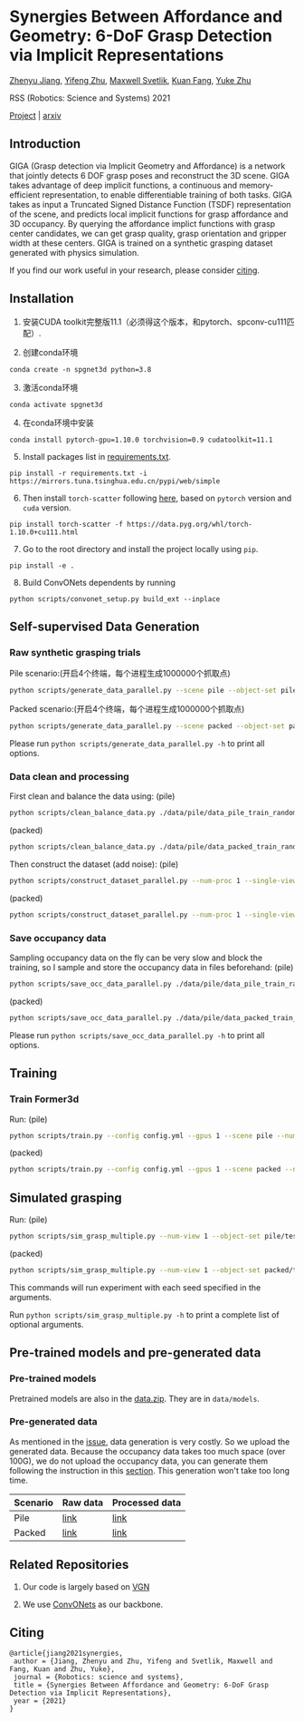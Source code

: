 # Synergies Between Affordance and Geometry: 6-DoF Grasp Detection via Implicit Representations

[Zhenyu Jiang](http://zhenyujiang.me), [Yifeng Zhu](https://zhuyifengzju.github.io/), [Maxwell Svetlik](https://maxsvetlik.github.io/), [Kuan Fang](https://ai.stanford.edu/~kuanfang/), [Yuke Zhu](https://www.cs.utexas.edu/~yukez/)

RSS (Robotics: Science and Systems) 2021

[Project](https://sites.google.com/view/rpl-giga2021) | [arxiv](http://arxiv.org/abs/2104.01542) 

## Introduction

GIGA (Grasp detection via Implicit Geometry and Affordance) is a network that jointly detects 6 DOF grasp poses and reconstruct the 3D scene. GIGA takes advantage of deep implicit functions, a continuous and memory-efficient representation, to enable differentiable training of both tasks. GIGA takes as input a Truncated Signed Distance Function (TSDF) representation of the scene, and predicts local implicit functions for grasp affordance and 3D occupancy. By querying the affordance implict functions with grasp center candidates, we can get grasp quality, grasp orientation and gripper width at these centers. GIGA is trained on a synthetic grasping dataset generated with physics simulation.

If you find our work useful in your research, please consider [citing](#citing).

## Installation

1. 安装CUDA toolkit完整版11.1（必须得这个版本，和pytorch、spconv-cu111匹配）.

2. 创建conda环境
```
conda create -n spgnet3d python=3.8
```

3. 激活conda环境
```
conda activate spgnet3d
```

4. 在conda环境中安装
```
conda install pytorch-gpu=1.10.0 torchvision=0.9 cudatoolkit=11.1
```

5. Install packages list in [requirements.txt](requirements.txt).
```
pip install -r requirements.txt -i https://mirrors.tuna.tsinghua.edu.cn/pypi/web/simple
```

6. Then install `torch-scatter` following [here](https://github.com/rusty1s/pytorch_scatter), based on `pytorch` version and `cuda` version.
```
pip install torch-scatter -f https://data.pyg.org/whl/torch-1.10.0+cu111.html
```

7. Go to the root directory and install the project locally using `pip`.

```
pip install -e .
```

8. Build ConvONets dependents by running
```
python scripts/convonet_setup.py build_ext --inplace
```

## Self-supervised Data Generation

### Raw synthetic grasping trials

Pile scenario:(开启4个终端，每个进程生成1000000个抓取点)

```bash
python scripts/generate_data_parallel.py --scene pile --object-set pile/train --num-grasps 16000000 --save-scene ./data/pile/data_pile_train_random_raw_16M --num-proc 4 --terminal-num 0 --grasps-per-scene 480
```

Packed scenario:(开启4个终端，每个进程生成1000000个抓取点)
```bash
python scripts/generate_data_parallel.py --scene packed --object-set packed/train --num-grasps 4000000 --save-scene ./data/pile/data_packed_train_random_raw_4M --num-proc 4 --terminal-num 0
```

Please run `python scripts/generate_data_parallel.py -h` to print all options.

### Data clean and processing

First clean and balance the data using:
(pile)
```bash
python scripts/clean_balance_data.py ./data/pile/data_pile_train_random_raw_16M
```
(packed)
```bash
python scripts/clean_balance_data.py ./data/pile/data_packed_train_random_raw_4M/
```

Then construct the dataset (add noise):
(pile)
```bash
python scripts/construct_dataset_parallel.py --num-proc 1 --single-view --add-noise dex ./data/pile/data_pile_train_random_raw_16M ./data/new_dataset/data_pile_train_random_new_16M
```
(packed)
```bash
python scripts/construct_dataset_parallel.py --num-proc 1 --single-view --add-noise dex ./data/pile/data_packed_train_random_raw_4M/ ./data/new_dataset/data_packed_train_random_new_4M
```

### Save occupancy data

Sampling occupancy data on the fly can be very slow and block the training, so I sample and store the occupancy data in files beforehand:
(pile)
```bash
python scripts/save_occ_data_parallel.py ./data/pile/data_pile_train_random_raw_16M 100000 2 --num-proc 1
```
(packed)
```bash
python scripts/save_occ_data_parallel.py ./data/pile/data_packed_train_random_raw_4M/ 100000 2 --num-proc 1
```

Please run `python scripts/save_occ_data_parallel.py -h` to print all options.


## Training

### Train Former3d

Run:
(pile)
```bash
python scripts/train.py --config config.yml --gpus 1 --scene pile --num 16
```
(packed)
```bash
python scripts/train.py --config config.yml --gpus 1 --scene packed --num 4
```

## Simulated grasping

Run:
(pile)
```bash
python scripts/sim_grasp_multiple.py --num-view 1 --object-set pile/test --scene pile --num-rounds 100 --sideview --add-noise dex --force --best --model data/models/spgrasp_pile.ckpt --type spg --result-path data/result/pile.json --config config.yml
```
(packed)
```bash
python scripts/sim_grasp_multiple.py --num-view 1 --object-set packed/test --scene packed --num-rounds 100 --sideview --add-noise dex --force --best --model data/models/spgrasp_packed.ckpt --type spg --result-path data/result/packed.json --config config.yml
```

This commands will run experiment with each seed specified in the arguments.

Run `python scripts/sim_grasp_multiple.py -h` to print a complete list of optional arguments.

## Pre-trained models and pre-generated data

### Pre-trained models

Pretrained models are also in the [data.zip](https://utexas.box.com/s/h3ferwjhuzy6ja8bzcm3nu9xq1wkn94s). They are in `data/models`.

### Pre-generated data

As mentioned in the [issue](https://github.com/UT-Austin-RPL/GIGA/issues/3), data generation is very costly. So we upload the generated data. Because the occupancy data takes too much space (over 100G), we do not upload the occupancy data, you can generate them following the instruction in this [section](#save-occupancy-data). This generation won't take too long time.

| Scenario | Raw data | Processed data |
| ----------- | ----------- | ----------- |
| Pile | [link](https://utexas.box.com/s/w1abs6xfe8d2fo0h9k4bxsdgtnvuwprj) | [link](https://utexas.box.com/s/l3zpzlc1p6mtnu7ashiedasl2m3xrtg2) |
| Packed | [link](https://utexas.box.com/s/roaozwxiikr27rgeauxs3gsgpwry7gk7) | [link](https://utexas.box.com/s/h48jfsqq85gt9u5lvb82s5ft6k2hqdcn) |

## Related Repositories

1. Our code is largely based on [VGN](https://github.com/ethz-asl/vgn) 

2. We use [ConvONets](https://github.com/autonomousvision/convolutional_occupancy_networks) as our backbone.

## Citing

```
@article{jiang2021synergies,
 author = {Jiang, Zhenyu and Zhu, Yifeng and Svetlik, Maxwell and Fang, Kuan and Zhu, Yuke},
 journal = {Robotics: science and systems},
 title = {Synergies Between Affordance and Geometry: 6-DoF Grasp Detection via Implicit Representations},
 year = {2021}
}
```
